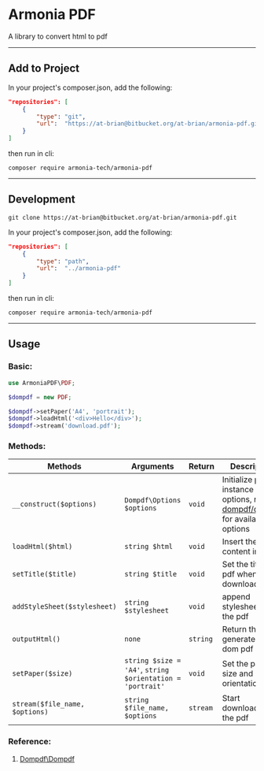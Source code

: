 # Armonia PDF

A library to convert html to pdf

---

## Add to Project
In your project's composer.json, add the following:
```json
"repositories": [
    {
        "type": "git",
        "url":  "https://at-brian@bitbucket.org/at-brian/armonia-pdf.git"
    }
]
```
then run in cli:

`composer require armonia-tech/armonia-pdf`

---

## Development

`git clone https://at-brian@bitbucket.org/at-brian/armonia-pdf.git`

In your project's composer.json, add the following:
```json
"repositories": [
    {
        "type": "path",
        "url":  "../armonia-pdf"
    }
]
```
then run in cli:

`composer require armonia-tech/armonia-pdf`

---

## Usage
### Basic:
```php
use ArmoniaPDF\PDF;

$dompdf = new PDF;

$dompdf->setPaper('A4', 'portrait');
$dompdf->loadHtml('<div>Hello</div>');
$dompdf->stream('download.pdf');

```

### Methods:

Methods | Arguments | Return | Description
---|---|---|---
`__construct($options)`|`Dompdf\Options $options`| `void` | Initialize pdf instance with options, refer to [dompdf/dompdf](https://github.com/dompdf/dompdf) for available options
`loadHtml($html)`|`string $html`|`void`|Insert the html content into pdf
`setTitle($title)`|`string $title`|`void`|Set the title of pdf when downloading 
`addStyleSheet($stylesheet)`|`string $stylesheet`|`void`|append stylesheet into the pdf 
`outputHtml()`|`none`|`string`|Return the html generated by dom pdf
`setPaper($size)`|`string $size = 'A4'`, `string $orientation = 'portrait'`|`void`|Set the paper size and orientation
`stream($file_name, $options)`|`string $file_name, $options`|`stream`|Start downloading the pdf

### Reference:
1) [Dompdf\Dompdf](https://github.com/dompdf/dompdf)